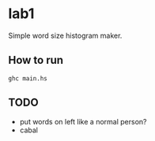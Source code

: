# lab1

Simple word size histogram maker.

## How to run

`ghc main.hs`

## TODO

* put words on left like a normal person?
* cabal

